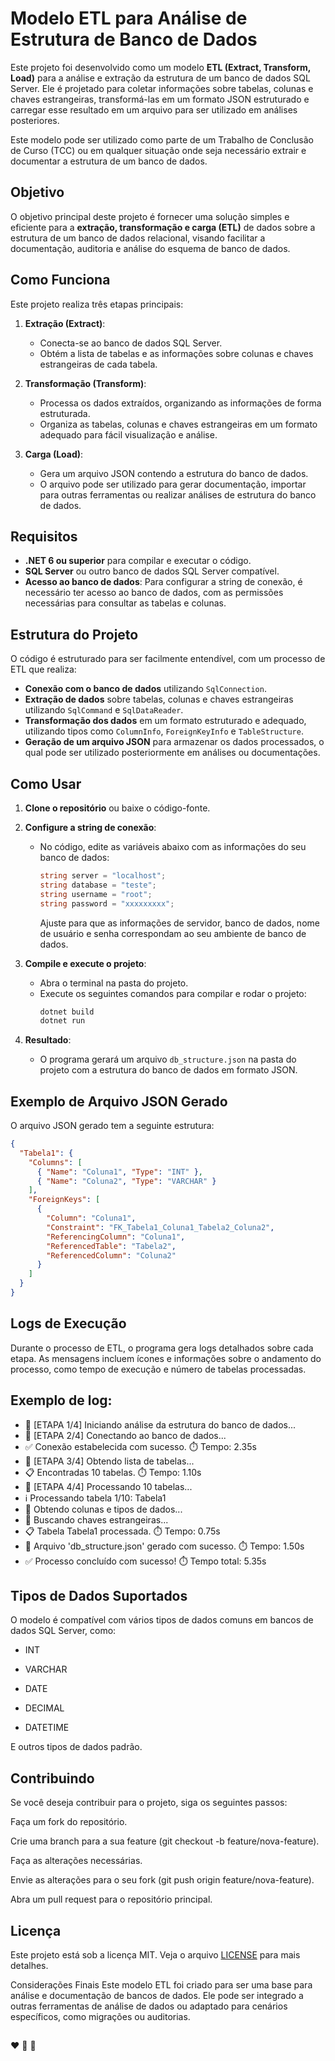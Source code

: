# Modelo ETL para Análise de Estrutura de Banco de Dados

Este projeto foi desenvolvido como um modelo **ETL (Extract, Transform, Load)** para a análise e extração da estrutura de um banco de dados SQL Server. Ele é projetado para coletar informações sobre tabelas, colunas e chaves estrangeiras, transformá-las em um formato JSON estruturado e carregar esse resultado em um arquivo para ser utilizado em análises posteriores.

Este modelo pode ser utilizado como parte de um Trabalho de Conclusão de Curso (TCC) ou em qualquer situação onde seja necessário extrair e documentar a estrutura de um banco de dados.

## Objetivo

O objetivo principal deste projeto é fornecer uma solução simples e eficiente para a **extração, transformação e carga (ETL)** de dados sobre a estrutura de um banco de dados relacional, visando facilitar a documentação, auditoria e análise do esquema de banco de dados. 

## Como Funciona

Este projeto realiza três etapas principais:

1. **Extração (Extract)**: 
   - Conecta-se ao banco de dados SQL Server.
   - Obtém a lista de tabelas e as informações sobre colunas e chaves estrangeiras de cada tabela.
   
2. **Transformação (Transform)**:
   - Processa os dados extraídos, organizando as informações de forma estruturada.
   - Organiza as tabelas, colunas e chaves estrangeiras em um formato adequado para fácil visualização e análise.
   
3. **Carga (Load)**:
   - Gera um arquivo JSON contendo a estrutura do banco de dados.
   - O arquivo pode ser utilizado para gerar documentação, importar para outras ferramentas ou realizar análises de estrutura do banco de dados.

## Requisitos

- **.NET 6 ou superior** para compilar e executar o código.
- **SQL Server** ou outro banco de dados SQL Server compatível.
- **Acesso ao banco de dados**: Para configurar a string de conexão, é necessário ter acesso ao banco de dados, com as permissões necessárias para consultar as tabelas e colunas.

## Estrutura do Projeto

O código é estruturado para ser facilmente entendível, com um processo de ETL que realiza:

- **Conexão com o banco de dados** utilizando `SqlConnection`.
- **Extração de dados** sobre tabelas, colunas e chaves estrangeiras utilizando `SqlCommand` e `SqlDataReader`.
- **Transformação dos dados** em um formato estruturado e adequado, utilizando tipos como `ColumnInfo`, `ForeignKeyInfo` e `TableStructure`.
- **Geração de um arquivo JSON** para armazenar os dados processados, o qual pode ser utilizado posteriormente em análises ou documentações.

## Como Usar

1. **Clone o repositório** ou baixe o código-fonte.
   
2. **Configure a string de conexão**:
   - No código, edite as variáveis abaixo com as informações do seu banco de dados:
     ```csharp
     string server = "localhost";
     string database = "teste";
     string username = "root";
     string password = "xxxxxxxxx";
     ```
     Ajuste para que as informações de servidor, banco de dados, nome de usuário e senha correspondam ao seu ambiente de banco de dados.

3. **Compile e execute o projeto**:
   - Abra o terminal na pasta do projeto.
   - Execute os seguintes comandos para compilar e rodar o projeto:
     ```bash
     dotnet build
     dotnet run
     ```

4. **Resultado**:
   - O programa gerará um arquivo `db_structure.json` na pasta do projeto com a estrutura do banco de dados em formato JSON.

## Exemplo de Arquivo JSON Gerado

O arquivo JSON gerado tem a seguinte estrutura:

```json
{
  "Tabela1": {
    "Columns": [
      { "Name": "Coluna1", "Type": "INT" },
      { "Name": "Coluna2", "Type": "VARCHAR" }
    ],
    "ForeignKeys": [
      {
        "Column": "Coluna1",
        "Constraint": "FK_Tabela1_Coluna1_Tabela2_Coluna2",
        "ReferencingColumn": "Coluna1",
        "ReferencedTable": "Tabela2",
        "ReferencedColumn": "Coluna2"
      }
    ]
  }
}
```


## Logs de Execução
Durante o processo de ETL, o programa gera logs detalhados sobre cada etapa. As mensagens incluem ícones e informações sobre o andamento do processo, como tempo de execução e número de tabelas processadas.

## Exemplo de log:
- 🔵 [ETAPA 1/4] Iniciando análise da estrutura do banco de dados...
- 🔵 [ETAPA 2/4] Conectando ao banco de dados...
- ✅ Conexão estabelecida com sucesso. ⏱️ Tempo: 2.35s
- 🔵 [ETAPA 3/4] Obtendo lista de tabelas...
- 📋 Encontradas 10 tabelas. ⏱️ Tempo: 1.10s
- 🔵 [ETAPA 4/4] Processando 10 tabelas...
- ℹ️ Processando tabela 1/10: Tabela1
- 📝 Obtendo colunas e tipos de dados...
- 🔗 Buscando chaves estrangeiras...
- 📋 Tabela Tabela1 processada. ⏱️ Tempo: 0.75s
- 📄 Arquivo 'db_structure.json' gerado com sucesso. ⏱️ Tempo: 1.50s
- ✅ Processo concluído com sucesso! ⏱️ Tempo total: 5.35s


## Tipos de Dados Suportados
O modelo é compatível com vários tipos de dados comuns em bancos de dados SQL Server, como:

- INT

- VARCHAR

- DATE

- DECIMAL

- DATETIME

E outros tipos de dados padrão.

## Contribuindo
Se você deseja contribuir para o projeto, siga os seguintes passos:

Faça um fork do repositório.

Crie uma branch para a sua feature (git checkout -b feature/nova-feature).

Faça as alterações necessárias.

Envie as alterações para o seu fork (git push origin feature/nova-feature).

Abra um pull request para o repositório principal.

## Licença
Este projeto está sob a licença MIT. Veja o arquivo [LICENSE](./LICENSE) para mais detalhes.


Considerações Finais
Este modelo ETL foi criado para ser uma base para análise e documentação de bancos de dados. Ele pode ser integrado a outras ferramentas de análise de dados ou adaptado para cenários específicos, como migrações ou auditorias.


## 
❤️ 💙 💜
